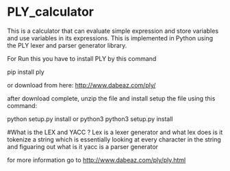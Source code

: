 # PLY_calculator

This is a calculator that can evaluate simple expression and store variables and use variables in its expressions. This is implemented in Python using the PLY lexer and parser generator library.

For Run this you have to install PLY by this command

pip install ply

or download from here:
http://www.dabeaz.com/ply/

after download complete, unzip the file and install setup the file using this command:

python setup.py install
or python3
python3 setup.py install

#What is the LEX and YACC ?
Lex is a lexer generator and what lex does is it tokenize a string which is essentially looking at every character in the string and figuaring out what is it
yacc is a parser generator

for more information go to http://www.dabeaz.com/ply/ply.html

